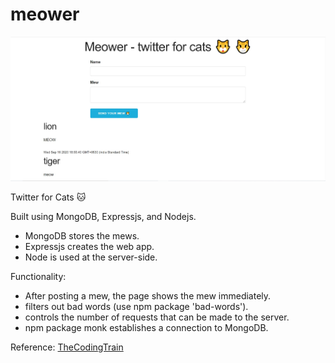 # meower

![Screenshot](https://github.com/ekdnam/meower/blob/master/image.jpg)

 Twitter for Cats 🐱

Built using MongoDB, Expressjs, and Nodejs.

* MongoDB stores the mews.
* Expressjs creates the web app.
* Node is used at the server-side.

Functionality:
* After posting a mew, the page shows the mew immediately.
* filters out bad words (use npm package 'bad-words').
* controls the number of requests that can be made to the server.
* npm package monk establishes a connection to MongoDB.

Reference: [TheCodingTrain](https://www.youtube.com/watch?v=JnEH9tYLxLk&ab_channel=TheCodingTrain)
